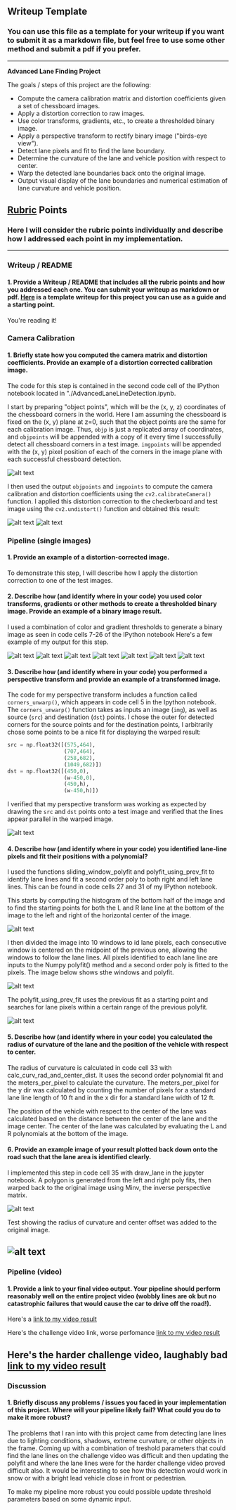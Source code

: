 ## Writeup Template

### You can use this file as a template for your writeup if you want to submit it as a markdown file, but feel free to use some other method and submit a pdf if you prefer.

---

**Advanced Lane Finding Project**

The goals / steps of this project are the following:

* Compute the camera calibration matrix and distortion coefficients given a set of chessboard images.
* Apply a distortion correction to raw images.
* Use color transforms, gradients, etc., to create a thresholded binary image.
* Apply a perspective transform to rectify binary image ("birds-eye view").
* Detect lane pixels and fit to find the lane boundary.
* Determine the curvature of the lane and vehicle position with respect to center.
* Warp the detected lane boundaries back onto the original image.
* Output visual display of the lane boundaries and numerical estimation of lane curvature and vehicle position.

[//]: # (Image References)

[image1]: ./examples/Camera_cal.png "Camera Calibration"
[image2]: ./examples/Undist_Checkerboard.png "Undistorted Checkerboard"
[image3]: ./examples/Undist_image.png "Undistorted Image"
[image4]: ./examples/BirdsEyeView.png "Warp to BEV"
[image5]: ./examples/Color_Channels_BEV.png "Color Channels on BEV"
[image6]: ./examples/Sobel_Abs.png "Sobel_Abs"
[image7]: ./examples/Sobel_Mag.png "Sobel_Mag"
[image8]: ./examples/Threshold_Grad_Dir.png "Threshold_Grad_Dir"
[image9]: ./examples/Threshold_S.png "Threshold_S"
[image10]: ./examples/HLS_L_Channel.png "HLS_L_Channel"
[image11]: ./examples/LAB_B_Channel.png "LAB_B_Channel"
[image12]: ./examples/Pipeline_tests.png "Pipeline_tests"
[image13]: ./examples/Pipeline_images.png "Pipeline_images"
[image14]: ./examples/LaneLine_Boxes.png "LaneLine_Boxes"
[image15]: ./examples/Histogram.png "Histogram"
[image16]: ./examples/LineFit.png "LineFit"
[image17]: ./examples/LaneDetectionOnRaod.png "LaneDetectionOnRaod"
[image18]: ./examples/LaneDetectionOnRaod_wText.png "LaneDetectionOnRaod_wText"
[video1]: ./output_images/project_video_output.mp4 "Project Video"
[video2]: ./output_images/challenge_video_output.mp4 "Challenge Video"
[video3]: ./output_images/harder_challenge_video_output.mp4 "Harder Challenge Video"

## [Rubric](https://review.udacity.com/#!/rubrics/571/view) Points

### Here I will consider the rubric points individually and describe how I addressed each point in my implementation.  

---

### Writeup / README

#### 1. Provide a Writeup / README that includes all the rubric points and how you addressed each one.  You can submit your writeup as markdown or pdf.  [Here](https://github.com/udacity/CarND-Advanced-Lane-Lines/blob/master/writeup_template.md) is a template writeup for this project you can use as a guide and a starting point.  

You're reading it!

### Camera Calibration

#### 1. Briefly state how you computed the camera matrix and distortion coefficients. Provide an example of a distortion corrected calibration image.

The code for this step is contained in the second code cell of the IPython notebook located in "./AdvancedLaneLineDetection.ipynb.

I start by preparing "object points", which will be the (x, y, z) coordinates of the chessboard corners in the world. Here I am assuming the chessboard is fixed on the (x, y) plane at z=0, such that the object points are the same for each calibration image.  Thus, `objp` is just a replicated array of coordinates, and `objpoints` will be appended with a copy of it every time I successfully detect all chessboard corners in a test image.  `imgpoints` will be appended with the (x, y) pixel position of each of the corners in the image plane with each successful chessboard detection.  

![alt text][image1]

I then used the output `objpoints` and `imgpoints` to compute the camera calibration and distortion coefficients using the `cv2.calibrateCamera()` function.  I applied this distortion correction to the checkerboard and test image using the `cv2.undistort()` function and obtained this result: 

![alt text][image2]
![alt text][image3]

### Pipeline (single images)

#### 1. Provide an example of a distortion-corrected image.

To demonstrate this step, I will describe how I apply the distortion correction to one of the test images.

#### 2. Describe how (and identify where in your code) you used color transforms, gradients or other methods to create a thresholded binary image.  Provide an example of a binary image result. 

I used a combination of color and gradient thresholds to generate a binary image as seen in code cells 7-26 of the IPython notebook  Here's a few example of my output for this step.

![alt text][image5]
![alt text][image6]
![alt text][image7]
![alt text][image8]
![alt text][image9]
![alt text][image10]
![alt text][image11]

#### 3. Describe how (and identify where in your code) you performed a perspective transform and provide an example of a transformed image.

The code for my perspective transform includes a function called `corners_unwarp()`, which appears in code cell 5 in the Ipython notebook. The `corners_unwarp()` function takes as inputs an image (`img`), as well as source (`src`) and destination (`dst`) points.  I chose the outer for detected corners for the source points and for the destination points, I arbitrarily chose some points to be a nice fit for displaying the warped result:

```python
src = np.float32([(575,464),
                  (707,464), 
                  (258,682), 
                  (1049,682)])
dst = np.float32([(450,0),
                  (w-450,0),
                  (450,h),
                  (w-450,h)])
```


I verified that my perspective transform was working as expected by drawing the `src` and `dst` points onto a test image and verified that the lines appear parallel in the warped image.

![alt text][image4]

#### 4. Describe how (and identify where in your code) you identified lane-line pixels and fit their positions with a polynomial?

I used the functions sliding_window_polyfit and polyfit_using_prev_fit to identify lane lines and fit a second order poly to both right and left lane lines. This can be found in code cells 27 and 31 of my IPython notebook.

This starts by computing the histogram of the bottom half of the image and to find the starting points for both the L and R lane line at the bottom of the image to the left and right of the horizontal center of the image. 

![alt text][image15]

I then divided the image into 10 windows to id lane pixels, each consecutive window is centered on the midpoint of the previous one, allowing the windows to follow the lane lines. All pixels identified to each lane line are inputs to the Numpy polyfit() method and a second order poly is fitted to the pixels. The image below shows sthe windows and polyfit.

![alt text][image14]

The polyfit_using_prev_fit uses the previous fit as a starting point and searches for lane pixels within a certain range of the previous polyfit.

![alt text][image16]

#### 5. Describe how (and identify where in your code) you calculated the radius of curvature of the lane and the position of the vehicle with respect to center.

The radius of curvature is calculated in code cell 33 with calc_curv_rad_and_center_dist. It uses the second order polynomial fit and the meters_per_pixel to calculate the curvature. The meters_per_pixel for the y dir was calculated by counting the number of pixels for a standard lane line length of 10 ft and in the x dir for a standard lane width of 12 ft.

The position of the vehicle with respect to the center of the lane was calculated based on the distance between the center of the lane and the image center. The center of the lane was calculated by evaluating the L and R polynomials at the bottom of the image. 


#### 6. Provide an example image of your result plotted back down onto the road such that the lane area is identified clearly.

I implemented this step in code cell 35 with draw_lane in the jupyter notebook. A polygon is generated from the left and right poly fits, then warped back to the original image using Minv, the inverse perspective matrix.

![alt text][image17]

Test showing the radius of curvature and center offset was added to the original image.

![alt text][image18]
---

### Pipeline (video)

#### 1. Provide a link to your final video output.  Your pipeline should perform reasonably well on the entire project video (wobbly lines are ok but no catastrophic failures that would cause the car to drive off the road!).

Here's a [link to my video result](./output_images/project_video_output.mp4)

Here's the challenge video link, worse perfomance [link to my video result](./output_images/challenge_video_output.mp4)

Here's the harder challenge video, laughably bad [link to my video result](./output_images/harder_challenge_video_output.mp4)
---

### Discussion

#### 1. Briefly discuss any problems / issues you faced in your implementation of this project.  Where will your pipeline likely fail?  What could you do to make it more robust?

The problems that I ran into with this project came from detecting lane lines due to lighting conditions, shadows, extreme curvature, or other objects in the frame. Coming up with a combination of treshold parameters that could find the lane lines on the challenge video was difficult and then updating the polyfit and where the lane lines were for the harder challenge video proved difficult also. It would be interesting to see how this detection would work in snow or with a bright lead vehicle close in front or pedestrian. 

To make my pipeline more robust you could possible update threshold parameters based on some dynamic input. 
